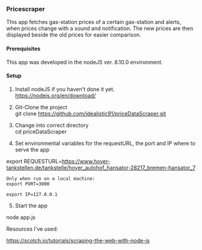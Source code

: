 <h3>Pricescraper</h3>

This app fetches gas-station prices of a certain gas-station and alerts, when prices change with a sound and notification. The new prices are then displayed beside the old prices for easier comparison.

<h4>Prerequisites</h4>

This app was developed in the nodeJS ver. 8.10.0 environment.

<h4>Setup</h4>





1) Install nodeJS if you haven't done it yet.
https://nodejs.org/en/download/

2) Git-Clone the project<br>
git clone https://github.com/idealistic91/priceDataScraper.git

3) Change into correct directory<br>
cd priceDataScraper

4) Set environmental variables for the requestURL, the port and IP where to serve the app

export REQUESTURL=https://www.hoyer-tankstellen.de/tankstelle/hoyer_autohof_hansator-28217_bremen-hansator_7
	
	Only when run on a local machine:
	export PORT=3000
	
	export IP=127.0.0.1

5) Start the app

node app.js






Resources I've used:

https://scotch.io/tutorials/scraping-the-web-with-node-js
